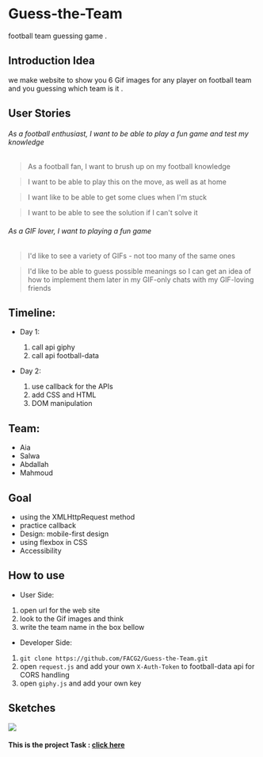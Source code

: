 # Guess-the-Team
football team guessing game .

## Introduction Idea
  we make website to show you 6 Gif images for any player on football team and you guessing which team is it .
  

## User Stories

###### As a football enthusiast, I want to be able to play a fun game and test my knowledge

>As a football fan, I want to brush up on my football knowledge

>I want to be able to play this on the move, as well as at home

>I want like to be able to get some clues when I'm stuck

>I want to be able to see the solution if I can't solve it


###### As a GIF lover, I want to playing a fun game

>I'd like to see a variety of GIFs - not too many of the same ones

>I'd like to be able to guess possible meanings so I can get an
idea of how to implement them later in my GIF-only chats with my GIF-loving friends

## Timeline:
 * Day 1:
    1. call api giphy
    2. call api football-data


 * Day 2:
    1. use callback for the APIs
    2. add CSS and HTML
    3. DOM manipulation


## Team:
* Aia
* Salwa
* Abdallah
* Mahmoud

## Goal
 * using the XMLHttpRequest method
 * practice callback
 * Design: mobile-first design
 * using flexbox in CSS
 * Accessibility

## How to use
 * User Side:<br>
  1. open url for the web site
  2. look to the Gif images and think
  3. write the team name in the box bellow


 * Developer Side:<br>
  1. ```git clone https://github.com/FACG2/Guess-the-Team.git```
  2. open ```request.js``` and add your own ```X-Auth-Token``` to football-data api for CORS handling
  3. open ```giphy.js``` and add your own key




## Sketches
![](https://0r2ctg.bn1302.livefilestore.com/y4mon7c8cAt5BmGZgLNE4t5LAoGHP42y0dss7-Yh1FWc1wXB7vkn-S45m8W39om6vLVnOIUjEfYwjm-5VEgml0wBl4j_EEbfTylH4wtujg4HHKeuO1u6Kk94-wcJXD1lYsGqIyDzPl-LJH1Xb6mbzX-oBce0JkUwTzqlCUU8U6VGxH7p1kV3GRk_TZW0uBtRfX5myq5kgyehbDhyzxTi2clXg?width=511&height=714&cropmode=none)


#### This is the project Task : [click here](https://github.com/FACG2/Guess-the-Team/issues/2)
